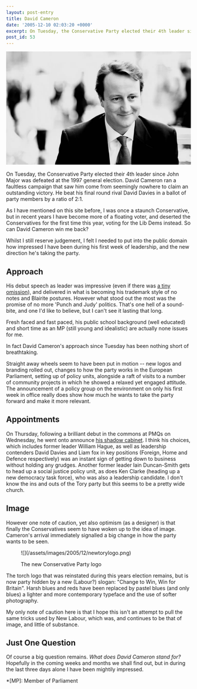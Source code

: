 ```yaml
---
layout: post-entry
title: David Cameron
date: '2005-12-10 02:03:20 +0000'
excerpt: On Tuesday, the Conservative Party elected their 4th leader since John Major was defeated at the 1997 general election.
post_id: 53
---
```

![David Cameron](/assets/images/2005/12/david_cameron.jpg)

On Tuesday, the Conservative Party elected their 4th leader since John Major was defeated at the 1997 general election. David Cameron ran a faultless campaign that saw him come from seemingly nowhere to claim an outstanding victory. He beat his final round rival David Davies in a ballot of party members by a ratio of 2:1.

As I have mentioned on this site before, I was once a staunch Conservative, but in recent years I have become more of a floating voter, and deserted the Conservatives for the first time this year, voting for the Lib Dems instead. So can David Cameron win me back?

Whilst I still reserve judgement, I felt I needed to put into the public domain how impressed I have been during his first week of leadership, and the new direction he's taking the party.

## Approach
His debut speech as leader was impressive (even if there was [a tiny omission][1]), and delivered in what is becoming his trademark style of no notes and Blairite postures. However what stood out the most was the promise of no more 'Punch and Judy' politics. That's one hell of a sound-bite, and one I'd like to believe, but I can't see it lasting that long.

Fresh faced and fast paced, his public school background (well educated) and short time as an MP (still young and idealistic) are actually none issues for me.

In fact David Cameron's approach since Tuesday has been nothing short of breathtaking.

Straight away wheels seem to have been put in motion -- new logos and branding rolled out, changes to how the party works in the European Parliament, setting up of policy units, alongside a raft of visits to a number of community projects in which he showed a relaxed yet engaged attitude. The announcement of a policy group on the environment on only his first week in office really does show how much he wants to take the party forward and make it more relevant.

## Appointments
On Thursday, following a brilliant debut in the commons at PMQs on Wednesday, he went onto announce [his shadow cabinet][2]. I think his choices, which includes former leader William Hague, as well as leadership contenders David Davies and Liam fox in key positions (Foreign, Home and Defence respectively) was an instant sign of getting down to business without holding any grudges. Another former leader Iain Duncan-Smith gets to head up a social justice policy unit, as does Ken Clarke (heading up a new democracy task force), who was also a leadership candidate. I don't know the ins and outs of the Tory party but this seems to be a pretty wide church.

## Image
However one note of caution, yet also optimism (as a designer) is that finally the Conservatives seem to have woken up to the idea of image. Cameron's arrival immediately signalled a big change in how the party wants to be seen.

<figure>
    ![](/assets/images/2005/12/newtorylogo.png)
    <figcaption>
        <p>The new Conservative Party logo</p>
    </figcaption>
</figure>

The torch logo that was reinstated during this years election remains, but is now party hidden by a new (Labour?) slogan: "Change to Win, Win for Britain". Harsh blues and reds have been replaced by pastel blues (and only blues) a lighter and more contemporary typeface and the use of softer photography.

My only note of caution here is that I hope this isn't an attempt to pull the same tricks used by New Labour, which was, and continues to be that of image, and little of substance.

## Just One Question
Of course a big question remains. *What does David Cameron stand for?* Hopefully in the coming weeks and months we shall find out, but in during the last three days alone I have been mightily impressed.

[1]: http://blogs.bbc.co.uk/nickrobinson/2005/12/dcs_missing_cha.html
[2]: http://news.bbc.co.uk/1/hi/uk_politics/4509458.stm

*[MP]: Member of Parliament